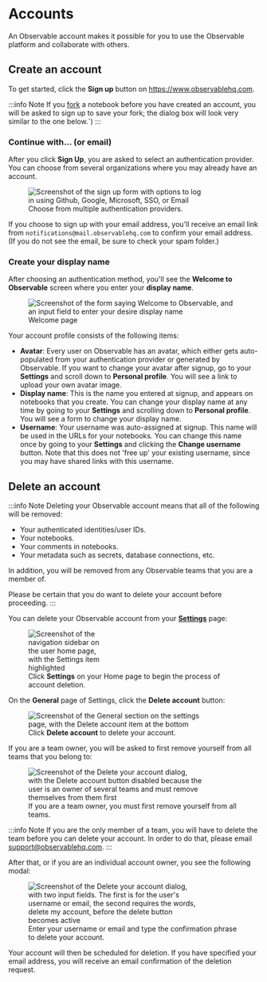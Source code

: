 # Accounts

An Observable account makes it possible for you to use the Observable platform and collaborate with others.


## Create an account
To get started, click the **Sign up** button on https://www.observablehq.com.

:::info Note
If you <a href="https://observablehq.com/@observablehq/fork-suggest-merge">fork</a> a notebook before you have created an account, you will be asked to sign up to save your fork; the dialog box will look very similar to the one below.`)
:::

### Continue with... (or email)
After you click **Sign Up**, you are asked to select an authentication provider. You can choose from several organizations where you may already have an account.

<figure>
  <img
    class="screenshot" style="max-width:350px;"
    src="/accounts-workspaces/assets/signUpNew.png"
    alt="Screenshot of the sign up form with options to log in using Github, Google, Microsoft, SSO, or Email"
  />
  <figcaption>Choose from multiple authentication providers.</figcaption>
</figure>

If you choose to sign up with your email address, you'll receive an email link from `notifications@mail.observablehq.com` to confirm your email address. (If you do not see the email, be sure to check your spam folder.)

### Create your display name
After choosing an authentication method, you'll see the **Welcome to Observable** screen where you enter your **display name**. 

<figure>
  <img
    class="screenshot" style="max-width:500px;"
    src="/accounts-workspaces/assets/welcomeObs.png"
    alt="Screenshot of the form saying Welcome to Observable, and an input field to enter your desire display name"
  />
  <figcaption>Welcome page</figcaption>
</figure>

Your account profile consists of the following items:
- **Avatar**: Every user on Observable has an avatar, which either gets auto-populated from your authentication provider or generated by Observable. If you want to change your avatar after signup, go to your **Settings** and scroll down to **Personal profile**. You will see a link to upload your own avatar image.
- **Display name**: This is the name you entered at signup, and appears on notebooks that you create. You can change your display name at any time by going to your **Settings** and scrolling down to **Personal profile**. You will see a form to change your display name.
- **Username**: Your username was auto-assigned at signup. This name will be used in the URLs for your notebooks. You can change this name once by going to your **Settings** and clicking the **Change username** button. Note that this does not 'free up' your existing username, since you may have shared links with this username.

## Delete an account

:::info Note
Deleting your Observable account means that all of the following will be removed:
- Your authenticated identities/user IDs.
- Your notebooks.
- Your comments in notebooks.
- Your metadata such as secrets, database connections, etc.

In addition, you will be removed from any Observable teams that you are a member of. 

Please be certain that you do want to delete your account before proceeding.
:::

You can delete your Observable account from your **[Settings](https://observablehq.com/settings)** page:

<figure>
  <img
    class="screenshot" style="max-width:150px;"
    src="/accounts-workspaces/assets/settingsInMenu@1.png"
    alt="Screenshot of the navigation sidebar on the user home page, with the Settings item highlighted"
  />
  <figcaption>Click <b>Settings</b> on your Home page to begin the process of account deletion.</figcaption>
</figure>

On the **General** page of Settings, click the **Delete account** button:

<figure>
  <img
    class="screenshot" style="max-width:350px;"
    src="/accounts-workspaces/assets/deleteAccount@1.png"
    alt="Screenshot of the General section on the settings page, with the Delete account item at the bottom"
  />
  
  <figcaption>Click <b>Delete account</b> to delete your account.</figcaption>
</figure>

If you are a team owner, you will be asked to first remove yourself from all teams that you belong to:

<figure>
  <img
    class="screenshot" style="max-width:350px;"
    src="/accounts-workspaces/assets/deleteYourAccountTeams@1.png"
    alt="Screenshot of the Delete your account dialog, with the Delete account button disabled because the user is an owner of several teams and must remove themselves from them first"
  />
  <figcaption>If you are a team owner, you must first remove yourself from all teams.</figcaption>
</figure>

:::info Note
If you are the only member of a team, you will have to delete the team before you can delete your account. In order to do that, please email [support@observablehq.com](mailto:support@observablehq.com).
:::

After that, or if you are an individual account owner, you see the following modal:

<figure>
  <img
    class="screenshot" style="max-width:350px;"
    src="/accounts-workspaces/assets/deleteYourAccountModal@1.png"
    alt="Screenshot of the Delete your account dialog, with two input fields. The first is for the user's username or email, the second requires the words, delete my account, before the delete button becomes active"
  />
  <figcaption>Enter your username or email and type the confirmation phrase to delete your account.</figcaption>
</figure>

Your account will then be scheduled for deletion. If you have specified your email address, you will receive an email confirmation of the deletion request.


